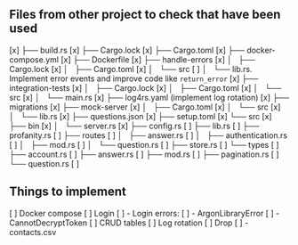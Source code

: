 ## Files from other project to check that have been used

[x] ├── build.rs
[x] ├── Cargo.lock
[x] ├── Cargo.toml
[x] ├── docker-compose.yml
[x] ├── Dockerfile
[x] ├── handle-errors
[x] │   ├── Cargo.lock
[x] │   ├── Cargo.toml
[x] │   └── src
[ ] │       └── lib.rs. Implement error events and improve code like `return_error`
[x] ├── integration-tests
[x] │   ├── Cargo.lock
[x] │   ├── Cargo.toml
[x] │   └── src
[x] │       └── main.rs
[x] ├── log4rs.yaml (implement log rotation)
[x] ├── migrations
[x] ├── mock-server
[x] │   ├── Cargo.toml
[x] │   └── src
[x] │       └── lib.rs
[x] ├── questions.json
[x] ├── setup.toml
[x] └── src
[x]     ├── bin
[x]     │   └── server.rs
[x]     ├── config.rs
[ ]     ├── lib.rs
[ ]     ├── profanity.rs
[ ]     ├── routes
[ ]     │   ├── answer.rs
[ ]     │   ├── authentication.rs
[ ]     │   ├── mod.rs
[ ]     │   └── question.rs
[ ]     ├── store.rs
[ ]     └── types
[ ]         ├── account.rs
[ ]         ├── answer.rs
[ ]         ├── mod.rs
[ ]         ├── pagination.rs
[ ]         └── question.rs
[ ] 

## Things to implement

[ ] Docker compose
[ ] Login
[ ] - Login errors:
[ ]   - ArgonLibraryError
[ ]   - CannotDecryptToken
[ ] CRUD tables
[ ] Log rotation
[ ] Drop
[ ] - contacts.csv

